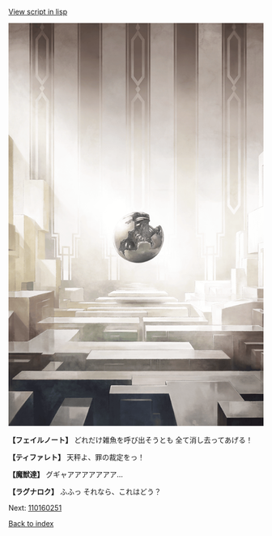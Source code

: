 [View script in lisp](../scripts/110160243.txt)

![abyss_room.png](../images/backgrounds/abyss_room.png)

**【フェイルノート】**
どれだけ雑魚を呼び出そうとも
全て消し去ってあげる！

**【ティファレト】**
天秤よ、罪の裁定をっ！

**【魔獣達】**
グギャアアアアアアア…

**【ラグナロク】**
ふふっ
それなら、これはどう？

Next: [110160251](110160251.md)

[Back to index](index.md)
